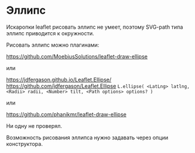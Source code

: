 # Эллипс

Искаропки leaflet рисовать эллипс не умеет, поэтому SVG-path типа эллипс приводится к окружности.

Рисовать эллипс можно плагинами:

https://github.com/MoebiusSolutions/leaflet-draw-ellipse

или

https://jdfergason.github.io/Leaflet.Ellipse/
https://github.com/jdfergason/Leaflet.Ellipse
`L.ellipse( <LatLng> latlng, <Radii> radii, <Number> tilt, <Path options> options? )`

или

https://github.com/phanikmr/leaflet-draw-ellipse

Ни одну не проверял. 

Возможность рисования эллипса нужно задавать через опции конструктора.